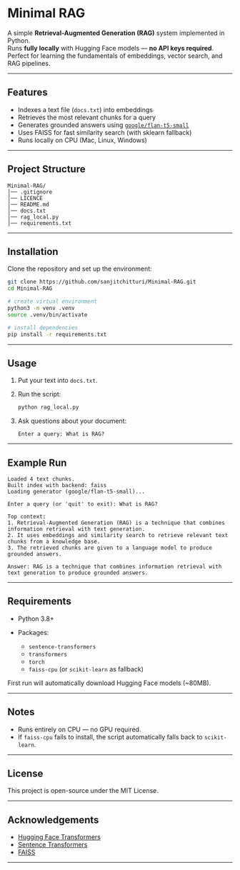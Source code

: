 # Minimal RAG

A simple **Retrieval-Augmented Generation (RAG)** system implemented in Python.  
Runs **fully locally** with Hugging Face models — **no API keys required**.  
Perfect for learning the fundamentals of embeddings, vector search, and RAG pipelines.  

---

## Features
- Indexes a text file (`docs.txt`) into embeddings  
- Retrieves the most relevant chunks for a query  
- Generates grounded answers using [`google/flan-t5-small`](https://huggingface.co/google/flan-t5-small)  
- Uses FAISS for fast similarity search (with sklearn fallback)  
- Runs locally on CPU (Mac, Linux, Windows)  

---

## Project Structure
```
Minimal-RAG/
│── .gitignore
│── LICENCE
│── README.md 
│── docs.txt
│── rag_local.py
│── requirements.txt
````

---

## Installation

Clone the repository and set up the environment:

```bash
git clone https://github.com/sanjitchitturi/Minimal-RAG.git
cd Minimal-RAG

# create virtual environment
python3 -m venv .venv
source .venv/bin/activate

# install dependencies
pip install -r requirements.txt
````
---

## Usage

1. Put your text into `docs.txt`.
2. Run the script:

   ```bash
   python rag_local.py
   ```
3. Ask questions about your document:

   ```
   Enter a query: What is RAG?
   ```
---

## Example Run

```
Loaded 4 text chunks.
Built index with backend: faiss
Loading generator (google/flan-t5-small)...

Enter a query (or 'quit' to exit): What is RAG?

Top context:
1. Retrieval-Augmented Generation (RAG) is a technique that combines information retrieval with text generation.
2. It uses embeddings and similarity search to retrieve relevant text chunks from a knowledge base.
3. The retrieved chunks are given to a language model to produce grounded answers.

Answer: RAG is a technique that combines information retrieval with text generation to produce grounded answers.
```
---

## Requirements

* Python 3.8+
* Packages:

  * `sentence-transformers`
  * `transformers`
  * `torch`
  * `faiss-cpu` (or `scikit-learn` as fallback)

First run will automatically download Hugging Face models (\~80MB).

---

## Notes

* Runs entirely on CPU — no GPU required.
* If `faiss-cpu` fails to install, the script automatically falls back to `scikit-learn`.

---

## License

This project is open-source under the MIT License.

---

## Acknowledgements

* [Hugging Face Transformers](https://huggingface.co/transformers/)
* [Sentence Transformers](https://www.sbert.net/)
* [FAISS](https://github.com/facebookresearch/faiss)

---
